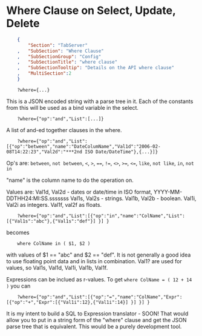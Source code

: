 Where Clause on Select, Update, Delete
====================
``` JSON
	{
		"Section": "TabServer"
	,	"SubSection": "Where Clause"
	,	"SubSectionGroup": "Config"
	,	"SubSectionTitle": "where clause"
	,	"SubSectionTooltip": "Details on the API where clause"
	, 	"MultiSection":2
	}
```



``` green-bar
	?where={...}
```

This is a JSON encoded string with a parse tree in it.
Each of the constants from this will be used as a bind 
variable in the select.

``` green-bar
	?where={"op":"and","List":[...]}
```

A list of and-ed together clauses in the where.

```
	?where={"op":"and","List":[{"op":"between","name":"DateColumName","Val1d":"2006-02-08T14:22:23","Val2d":"***2nd ISO Date/DateTime"},{...}]}
```

Op's are: `between`, `not between`, `<`, `>`, `==`, `!=`, `<>`, `>=`, `<=`, `like`, `not like`, `in`, `not in`

"name" is the column name to do the operation on.

Values are: Val1d, Val2d - dates or date/time in ISO format, YYYY-MM-DDTHH24:MI:SS.sssssss
Val1s, Val2s - strings.  Val1b, Val2b - boolean.  Val1i, Val2i as integers.
Val1f, val2f as floats.   

``` green-bar
	?where={"op":"and","List":[{"op":"in","name":"ColName","List":[{"Val1s":"abc"},{"Val1s":"def"}] }] }
```

becomes

``` green-bar
	where ColName in ( $1, $2 )
```

with values of $1 == "abc" and $2 == "def".  It is not generally a good idea to use floating point data and
in lists in combination.  Val1? are used for values, so Val1s, Val1d, Val1i, Val1b, Val1f.

Expressions can be inclued as r-values.  To get `where ColName = ( 12 + 14 )` you can

``` green-bar
	?where={"op":"and","List":[{"op":"=","name":"ColName","Expr":[{"op":"+","Expr":[{"Val1i":12},{"Val1i":14}] }] }] }
```

It is my intent to build a SQL to Expression translator - SOON!  That would allow you to put in a string form
of the "where" clause and get the JSON parse tree that is equivalent.  This would be a purely development tool.

